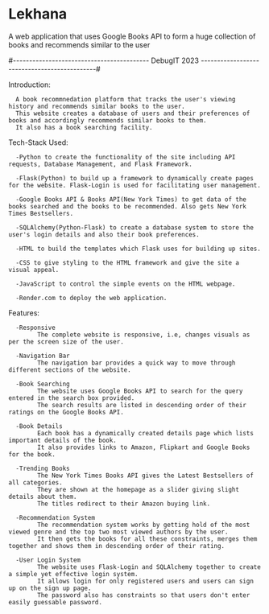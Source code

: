 # Lekhana
A web application that uses Google Books API to form a huge collection of books and recommends similar to the user

#------------------------------------------ DebugIT 2023 ---------------------------------------------#

Introduction: 

      A book recommnedation platform that tracks the user's viewing history and recommends similar books to the user.
      This website creates a database of users and their preferences of books and accordingly recommends similar books to them.
      It also has a book searching facility.
      

Tech-Stack Used:

      -Python to create the functionality of the site including API requests, Database Management, and Flask Framework.
      
      -Flask(Python) to build up a framework to dynamically create pages for the website. Flask-Login is used for facilitating user management.
      
      -Google Books API & Books API(New York Times) to get data of the books searched and the books to be recommended. Also gets New York Times Bestsellers.
      
      -SQLAlchemy(Python-Flask) to create a database system to store the user's login details and also their book preferences.
      
      -HTML to build the templates which Flask uses for building up sites.
      
      -CSS to give styling to the HTML framework and give the site a visual appeal.
      
      -JavaScript to control the simple events on the HTML webpage.
      
      -Render.com to deploy the web application.
      
Features:

      -Responsive
            The complete website is responsive, i.e, changes visuals as per the screen size of the user.
      
      -Navigation Bar
            The navigation bar provides a quick way to move through different sections of the website.
         
      -Book Searching
            The website uses Google Books API to search for the query entered in the search box provided.
            The search results are listed in descending order of their ratings on the Google Books API.
          
      -Book Details
            Each book has a dynamically created details page which lists important details of the book.
            It also provides links to Amazon, Flipkart and Google Books for the book.
            
      -Trending Books
            The New York Times Books API gives the Latest Bestsellers of all categories.
            They are shown at the homepage as a slider giving slight details about them.
            The titles redirect to their Amazon buying link.
            
      -Recommendation System
            The recommendation system works by getting hold of the most viewed genre and the top two most viewed authors by the user.
            It then gets the books for all these constraints, merges them together and shows them in descending order of their rating.
            
      -User Login System
            The website uses Flask-Login and SQLAlchemy together to create a simple yet effective login system.
            It allows login for only registered users and users can sign up on the sign up page.
            The password also has constraints so that users don't enter easily guessable password.
            
